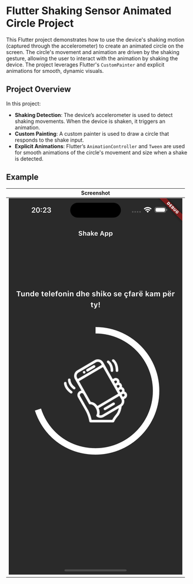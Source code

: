 # Flutter Shaking Sensor Animated Circle Project

This Flutter project demonstrates how to use the device's shaking motion (captured through the accelerometer) to create an animated circle on the screen. The circle's movement and animation are driven by the shaking gesture, allowing the user to interact with the animation by shaking the device. The project leverages Flutter's `CustomPainter` and explicit animations for smooth, dynamic visuals.

## Project Overview

In this project:
- **Shaking Detection**: The device’s accelerometer is used to detect shaking movements. When the device is shaken, it triggers an animation.
- **Custom Painting**: A custom painter is used to draw a circle that responds to the shake input.
- **Explicit Animations**: Flutter’s `AnimationController` and `Tween` are used for smooth animations of the circle's movement and size when a shake is detected.


## Example

| Screenshot |
| ---------- |
| ![Circle Animation](assets/screenshots/screenshot1.jpeg) |